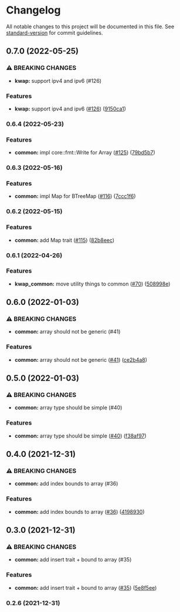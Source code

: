 # Changelog

All notable changes to this project will be documented in this file. See [standard-version](https://github.com/conventional-changelog/standard-version) for commit guidelines.

## 0.7.0 (2022-05-25)


### ⚠ BREAKING CHANGES

* **kwap:** support ipv4 and ipv6 (#126)

### Features

* **kwap:** support ipv4 and ipv6 ([#126](https://github.com/clov-coffee/kwap/issues/126)) ([9150ca1](https://github.com/clov-coffee/kwap/commit/9150ca13950db5c8f17f0963f3ae111f8362ba79))

### 0.6.4 (2022-05-23)


### Features

* **common:** impl core::fmt::Write for Array ([#125](https://github.com/clov-coffee/kwap/issues/125)) ([79bd5b7](https://github.com/clov-coffee/kwap/commit/79bd5b77efefd645649a37c228a3c724fb374373))

### 0.6.3 (2022-05-16)


### Features

* **common:** impl Map for BTreeMap ([#116](https://github.com/clov-coffee/kwap/issues/116)) ([7ccc1f6](https://github.com/clov-coffee/kwap/commit/7ccc1f6d47dc2211d28f7b18f3f71b10ea356582))

### 0.6.2 (2022-05-15)


### Features

* **common:** add Map trait ([#115](https://github.com/clov-coffee/kwap/issues/115)) ([82b8eec](https://github.com/clov-coffee/kwap/commit/82b8eecc3a3149c75db6dfed4f3a5a60ebf17fbd))

### 0.6.1 (2022-04-26)


### Features

* **kwap_common:** move utility things to common ([#70](https://github.com/clov-coffee/kwap/issues/70)) ([508998e](https://github.com/clov-coffee/kwap/commit/508998e01653774b9b1ca52aeb3c8ab1292ac0b6))

## 0.6.0 (2022-01-03)


### ⚠ BREAKING CHANGES

* **common:** array should not be generic (#41)

### Features

* **common:** array should not be generic ([#41](https://github.com/clov-coffee/kwap/issues/41)) ([ce2b4a8](https://github.com/clov-coffee/kwap/commit/ce2b4a8593696f29bc724402c81ca941363a8733))

## 0.5.0 (2022-01-03)


### ⚠ BREAKING CHANGES

* **common:** array type should be simple (#40)

### Features

* **common:** array type should be simple ([#40](https://github.com/clov-coffee/kwap/issues/40)) ([f38af97](https://github.com/clov-coffee/kwap/commit/f38af9767480408cce1b67d99b3ff9f9b4793e09))

## 0.4.0 (2021-12-31)


### ⚠ BREAKING CHANGES

* **common:** add index bounds to array (#36)

### Features

* **common:** add index bounds to array ([#36](https://github.com/clov-coffee/kwap/issues/36)) ([4198930](https://github.com/clov-coffee/kwap/commit/419893098eb526307b22f414f5d4399256f716d2))

## 0.3.0 (2021-12-31)


### ⚠ BREAKING CHANGES

* **common:** add insert trait + bound to array (#35)

### Features

* **common:** add insert trait + bound to array ([#35](https://github.com/clov-coffee/kwap/issues/35)) ([5e8f5ee](https://github.com/clov-coffee/kwap/commit/5e8f5ee40db84d45d224ff33af22cd08b5799365))

### 0.2.6 (2021-12-31)
